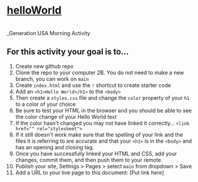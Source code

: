 
<a href="https://jwalla7.github.io/helloWorld/" target="_blank"><h1>helloWorld</h1><a/>
  <br>
_Generation USA Morning Activity
<br>

## For this activity your goal is to...
1. Create new github repo
2. Clone the repo to your computer
2B. You do not need to make a new branch, you can work on `main`
3. Create `index.html` and use the `!` shortcut to create starter code
4. Add an `<h1>Hello World</h1>` to the `<body>`
5. Then create a `styles.css` file and change the `color` property of your `h1` to a color of your choice
6. Be sure to test your HTML in the browser and you should be able to see the color change of your Hello World text
7. If the color hasn't changed you may not have linked it correctly... `<link href="" rel="stylesheet">`
8. If it still doesn't work make sure that the spelling of your link and the files it is referring to are accurate and that your `<h1>` is in the `<body>` and has an opening and closing tag.
9. Once you have successfully linked your HTML and CSS, add your changes, commit them, and then push them to your remote.
10. Publish your site, Settings > Pages > select `main` from dropdown > Save
10. Add a URL to your live page to this document: [Put link here]

